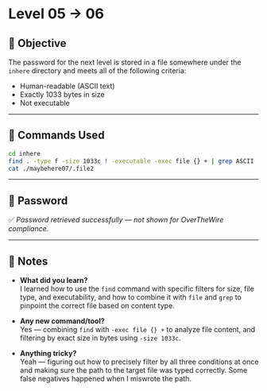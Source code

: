 # Level 05 → 06

## 🎯 Objective

The password for the next level is stored in a file somewhere under the `inhere` directory and meets all of the following criteria:
- Human-readable (ASCII text)
- Exactly 1033 bytes in size
- Not executable

---

## 🧪 Commands Used

```bash
cd inhere
find . -type f -size 1033c ! -executable -exec file {} + | grep ASCII
cat ./maybehere07/.file2
```

---

## 🔐 Password

✅ *Password retrieved successfully — not shown for OverTheWire compliance.*

---

## 🧠 Notes

- **What did you learn?**  
  I learned how to use the `find` command with specific filters for size, file type, and executability, and how to combine it with `file` and `grep` to pinpoint the correct file based on content type.

- **Any new command/tool?**  
  Yes — combining `find` with `-exec file {} +` to analyze file content, and filtering by exact size in bytes using `-size 1033c`.

- **Anything tricky?**  
  Yeah — figuring out how to precisely filter by all three conditions at once and making sure the path to the target file was typed correctly. Some false negatives happened when I miswrote the path.

